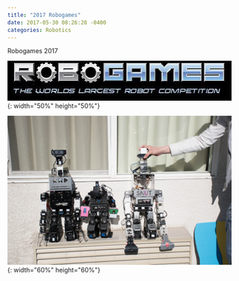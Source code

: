```yaml
---
title: "2017 Robogames"
date: 2017-05-30 08:26:28 -0400
categories: Robotics
---
```

Robogames 2017

![title](/photos/robogames.jpeg){: width="50%" height="50%"}

![title](/photos/robogames_robot.jpg){: width="60%" height="60%"}


